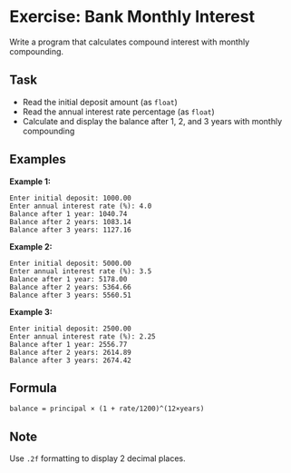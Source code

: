 # Exercise: Bank Monthly Interest

Write a program that calculates compound interest with monthly compounding.

## Task
- Read the initial deposit amount (as `float`)
- Read the annual interest rate percentage (as `float`)
- Calculate and display the balance after 1, 2, and 3 years with monthly compounding

## Examples
**Example 1:**
```
Enter initial deposit: 1000.00
Enter annual interest rate (%): 4.0
Balance after 1 year: 1040.74
Balance after 2 years: 1083.14
Balance after 3 years: 1127.16
```

**Example 2:**
```
Enter initial deposit: 5000.00
Enter annual interest rate (%): 3.5
Balance after 1 year: 5178.00
Balance after 2 years: 5364.66
Balance after 3 years: 5560.51
```

**Example 3:**
```
Enter initial deposit: 2500.00
Enter annual interest rate (%): 2.25
Balance after 1 year: 2556.77
Balance after 2 years: 2614.89
Balance after 3 years: 2674.42
```

## Formula
`balance = principal × (1 + rate/1200)^(12×years)`

## Note
Use `.2f` formatting to display 2 decimal places.